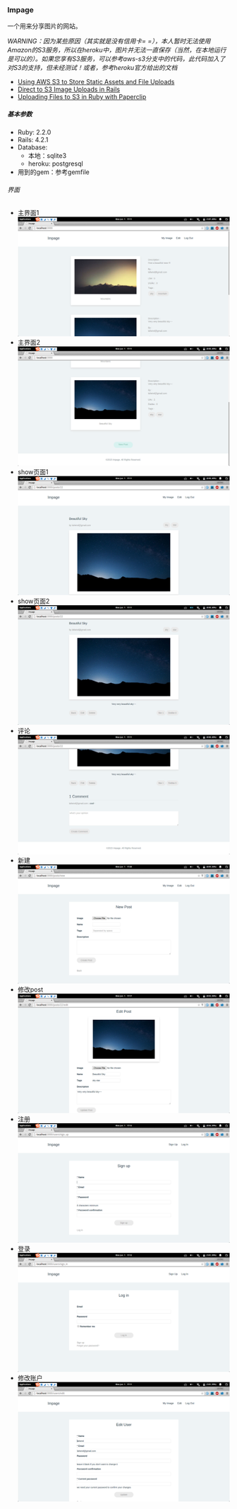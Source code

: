 ### Impage

一个用来分享图片的网站。

*WARNING：因为某些原因（其实就是没有信用卡= =），本人暂时无法使用Amazon的S3服务，所以在heroku中，图片并无法一直保存（当然，在本地运行是可以的）。如果您享有S3服务，可以参考aws-s3分支中的代码，此代码加入了对S3的支持，但未经测试！或者，参考heroku官方给出的文档*

* [Using AWS S3 to Store Static Assets and File Uploads](https://devcenter.heroku.com/articles/s3#s3-setup)
* [Direct to S3 Image Uploads in Rails](https://devcenter.heroku.com/articles/direct-to-s3-image-uploads-in-rails)
* [Uploading Files to S3 in Ruby with Paperclip](https://devcenter.heroku.com/articles/paperclip-s3)

##### 基本参数
* Ruby: 2.2.0
* Rails: 4.2.1
* Database: 
  * 本地：sqlite3
  * heroku: postgresql
* 用到的gem：参考gemfile

###### 界面

* 主界面1
  ![主界面1](/public/img/main_1.png)
* 主界面2
  ![主界面2](/public/img/main_2.png)
* show页面1
  ![图片单独界面1](/public/img/show_1.png)
* show页面2
  ![图片单独界面2](/public/img/show_2.png)
* 评论
  ![图片单独界面3](/public/img/comments.png)
* 新建
  ![新建](/public/img/new_post.png)
* 修改post
  ![修改图片](/public/img/edit_post.png)
* 注册
  ![注册界面](/public/img/sign_up.png)
* 登录
  ![登录界面](/public/img/login.png)
* 修改账户 
  ![修改账户](/public/img/edit_account.png)
